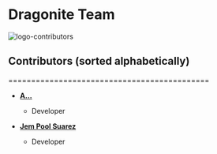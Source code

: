 
# Dragonite Team

![logo-contributors](https://pc.pokemon-project.com/solluna/img/pokemon/149.png)

## Contributors (sorted alphabetically)
============================================

* **[A...]()**

  * Developer

* **[Jem Pool Suarez](https://github.com/jempool)**

  * Developer